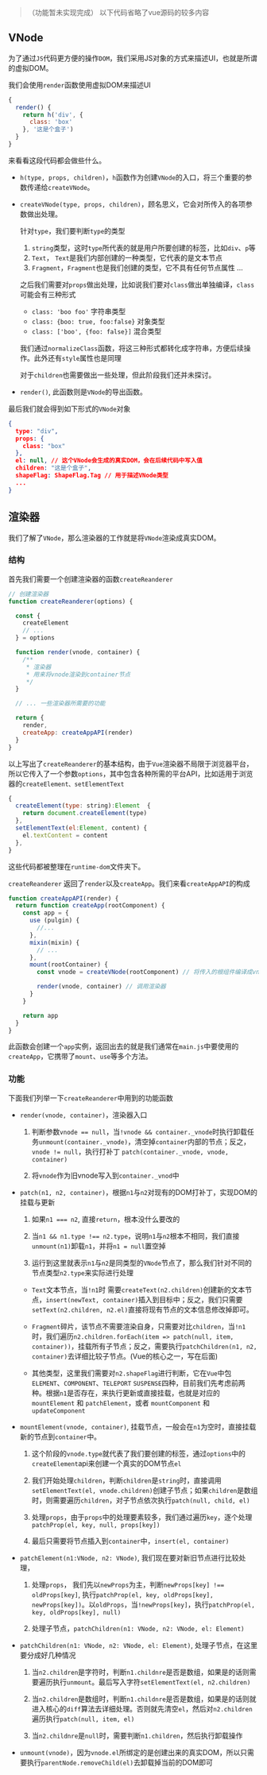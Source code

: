 <!--
 * @Description: 
 * @Author: xluoyu
 * @LastEditTime: 2022-08-14 15:39:57
-->

>（功能暂未实现完成） 以下代码省略了vue源码的较多内容
## VNode

为了通过`JS`代码更方便的操作`DOM`，我们采用JS对象的方式来描述UI，也就是所谓的虚拟DOM。

我们会使用`render`函数使用虚拟DOM来描述UI

```js
{
  render() {
    return h('div', {
      class: 'box'
    }, '这是个盒子')
  }
}
```

来看看这段代码都会做些什么。

* `h(type, props, children)`，`h`函数作为创建`VNode`的入口，将三个重要的参数传递给`createVNode`。
* `createVNode(type, props, children)`，顾名思义，它会对所传入的各项参数做出处理。
  
  针对`type`，我们要判断`type`的类型
  1. `string`类型，这时`type`所代表的就是用户所要创建的标签，比如`div`、`p`等
  2. `Text`， `Text`是我们内部创建的一种类型，它代表的是文本节点
  3. `Fragment`，`Fragment`也是我们创建的类型，它不具有任何节点属性
  ...

  之后我们需要对`props`做出处理，比如说我们要对`class`做出单独编译，`class`可能会有三种形式
  * `class: 'boo foo'` 字符串类型
  * `class: {boo: true, foo:false}` 对象类型
  * `class: ['boo', {foo: false}]` 混合类型

  我们通过`normalizeClass`函数，将这三种形式都转化成字符串，方便后续操作。此外还有`style`属性也是同理

  对于`children`也需要做出一些处理，但此阶段我们还并未探讨。
* `render()`, 此函数则是`VNode`的导出函数。

最后我们就会得到如下形式的`VNode`对象

```json
{
  type: "div",
  props: {
    class: "box"
  },
  el: null, // 这个VNode会生成的真实DOM，会在后续代码中写入值
  children: "这是个盒子",
  shapeFlag: ShapeFlag.Tag // 用于描述VNode类型
  ...
}
```

## 渲染器

我们了解了`VNode`，那么渲染器的工作就是将`VNode`渲染成真实DOM。

### 结构

首先我们需要一个创建渲染器的函数`createReanderer`

```js
// 创建渲染器
function createReanderer(options) {

  const {
    createElement
    // ...
  } = options

  function render(vnode, container) {
    /**
     * 渲染器
     * 用来将vnode渲染到container节点
     */
  }

  // ... 一些渲染器所需要的功能

  return {
    render,
    createApp: createAppAPI(render)
  }
}
```

以上写出了`createReanderer`的基本结构，由于`Vue`渲染器不局限于浏览器平台，所以它传入了一个参数`options`，其中包含各种所需的平台API，比如适用于浏览器的`createElement、setElementText`
```js
{
  createElement(type: string):Element  {
    return document.createElement(type)
  },
  setElementText(el:Element, content) {
    el.textContent = content
  },
}
```
这些代码都被整理在`runtime-dom`文件夹下。

`createReanderer` 返回了`render`以及`createApp`。我们来看`createAppAPI`的构成

```js
function createAppAPI(render) {
  return function createApp(rootComponent) {
    const app = {
      use (pulgin) {
        //...
      },
      mixin(mixin) {
        // ...
      },
      mount(rootContainer) {
        const vnode = createVNode(rootComponent) // 将传入的根组件编译成vnode

        render(vnode, container) // 调用渲染器
      }
    }

    return app
  }
}
```
此函数会创建一个`app`实例，返回出去的就是我们通常在`main.js`中要使用的`createApp`，它携带了`mount`、`use`等多个方法。

### 功能

下面我们列举一下`createReanderer`中用到的功能函数

* `render(vnode, container)`，渲染器入口

  1. 判断参数`vnode == null`，当`!vnode && container._vnode`时执行卸载任务`unmount(container._vnode)`，清空掉`container`内部的节点；反之，`vnode != null`，执行打补丁 `patch(container._vnode, vnode, container)`

  2. 将`vnode`作为旧vnode写入到`container._vnod`中

* `patch(n1, n2, container)`，根据`n1`与`n2`对现有的DOM打补丁，实现DOM的挂载与更新

  1. 如果`n1 === n2`, 直接`return`，根本没什么要改的

  2. 当`n1 && n1.type !== n2.type`，说明`n1`与`n2`根本不相同，我们直接`unmount(n1)`卸载`n1`，并将`n1 = null`置空掉

  3. 运行到这里就表示`n1`与`n2`是同类型的`VNode`节点了，那么我们针对不同的节点类型`n2.type`来实际进行处理

    * `Text`文本节点，当`!n1`时 需要`createText(n2.children)`创建新的文本节点，`insert(newText, container)`插入到目标中；反之，我们只需要`setText(n2.children, n2.el)`直接将现有节点的文本信息修改掉即可。

    * `Fragment`碎片，该节点不需要渲染自身，只需要对比`children`，当`!n1`时，我们遍历`n2.children.forEach(item => patch(null, item, container))`，挂载所有子节点；反之，需要执行`patchChildren(n1, n2, container)`去详细比较子节点。(Vue的核心之一，写在后面)

    * 其他类型，这里我们需要对`n2.shapeFlag`进行判断，它在`Vue`中包 `ELEMENT`、`COMPONENT`、`TELEPORT` `SUSPENSE`四种，目前我们先考虑前两种。根据`n1`是否存在，来执行更新或直接挂载，也就是对应的`mountElement` 和 `patchElement`，或者 `mountComponent` 和 `updateComponent`

* `mountElement(vnode, container)`, 挂载节点，一般会在`n1`为空时，直接挂载新的节点到`container`中。

  1. 这个阶段的`vnode.type`就代表了我们要创建的标签，通过`options`中的`createElement`api来创建一个真实的DOM节点`el`

  2. 我们开始处理`children`，判断`children`是`string`时，直接调用`setElementText(el, vnode.children)`创建子节点；如果`children`是数组时，则需要遍历`children`，对子节点依次执行`patch(null, child, el)`

  3. 处理`props`，由于`props`中的处理要素较多，我们通过遍历`key`，逐个处理`patchProp(el, key, null, props[key])`

  4. 最后只需要将节点插入到`container`中，`insert(el, container)`

* `patchElement(n1:VNode, n2: VNode)`, 我们现在要对新旧节点进行比较处理，

  1. 处理`props`， 我们先以`newProps`为主，判断`newProps[key] !== oldProps[key]`, 执行`patchProp(el, key, oldProps[key], newProps[key])`。以`oldProps`，当`!newProps[key]`，执行`patchProp(el, key, oldProps[key], null)`

  2. 处理子节点，`patchChildren(n1: VNode, n2: VNode, el: Element)`

* `patchChildren(n1: VNode, n2: VNode, el: Element)`, 处理子节点，在这里要分成好几种情况

  1. 当`n2.children`是字符时，判断`n1.childnre`是否是数组，如果是的话则需要遍历执行`unmount`。最后写入字符`setElementText(el, n2.children)`

  2. 当`n2.children`是数组时，判断`n1.childnre`是否是数组，如果是的话则就进入核心的`diff`算法去详细处理。否则就先清空`el`，然后对`n2.children`遍历执行`patch(null, item, el)`

  3. 当`n2.childnre`是`null`时，需要判断`n1.children`，然后执行卸载操作

* `unmount(vnode)`，因为`vnode.el`所绑定的是创建出来的真实DOM，所以只需要执行`parentNode.removeChild(el)`去卸载掉当前的DOM即可



